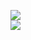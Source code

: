 [![](https://img.shields.io/badge/Made%20With-Github%20Spray-lightgrey.svg?style=for-the-badge&logo=github)](https://github.com/Annihil/github-spray#438)  
[![](https://i.imgur.com/2DrTn0Z.gif)](https://github.com/Annihil/github-spray)
